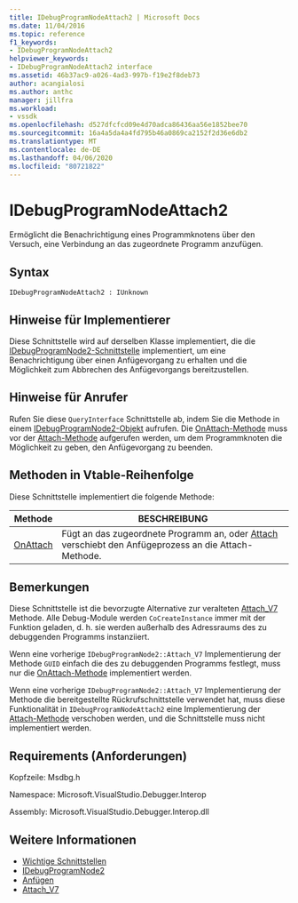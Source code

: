 ```yaml
---
title: IDebugProgramNodeAttach2 | Microsoft Docs
ms.date: 11/04/2016
ms.topic: reference
f1_keywords:
- IDebugProgramNodeAttach2
helpviewer_keywords:
- IDebugProgramNodeAttach2 interface
ms.assetid: 46b37ac9-a026-4ad3-997b-f19e2f8deb73
author: acangialosi
ms.author: anthc
manager: jillfra
ms.workload:
- vssdk
ms.openlocfilehash: d527dfcfcd09e4d70adca86436aa56e1852bee70
ms.sourcegitcommit: 16a4a5da4a4fd795b46a0869ca2152f2d36e6db2
ms.translationtype: MT
ms.contentlocale: de-DE
ms.lasthandoff: 04/06/2020
ms.locfileid: "80721822"
---
```

# <a name="idebugprogramnodeattach2"></a>IDebugProgramNodeAttach2
Ermöglicht die Benachrichtigung eines Programmknotens über den Versuch, eine Verbindung an das zugeordnete Programm anzufügen.

## <a name="syntax"></a>Syntax

```
IDebugProgramNodeAttach2 : IUnknown
```

## <a name="notes-for-implementers"></a>Hinweise für Implementierer
 Diese Schnittstelle wird auf derselben Klasse implementiert, die die [IDebugProgramNode2-Schnittstelle](../../../extensibility/debugger/reference/idebugprogramnode2.md) implementiert, um eine Benachrichtigung über einen Anfügevorgang zu erhalten und die Möglichkeit zum Abbrechen des Anfügevorgangs bereitzustellen.

## <a name="notes-for-callers"></a>Hinweise für Anrufer
 Rufen Sie diese `QueryInterface` Schnittstelle ab, indem Sie die Methode in einem [IDebugProgramNode2-Objekt](../../../extensibility/debugger/reference/idebugprogramnode2.md) aufrufen. Die [OnAttach-Methode](../../../extensibility/debugger/reference/idebugprogramnodeattach2-onattach.md) muss vor der [Attach-Methode](../../../extensibility/debugger/reference/idebugengine2-attach.md) aufgerufen werden, um dem Programmknoten die Möglichkeit zu geben, den Anfügevorgang zu beenden.

## <a name="methods-in-vtable-order"></a>Methoden in Vtable-Reihenfolge
 Diese Schnittstelle implementiert die folgende Methode:

|Methode|BESCHREIBUNG|
|------------|-----------------|
|[OnAttach](../../../extensibility/debugger/reference/idebugprogramnodeattach2-onattach.md)|Fügt an das zugeordnete Programm an, oder [Attach](../../../extensibility/debugger/reference/idebugengine2-attach.md) verschiebt den Anfügeprozess an die Attach-Methode.|

## <a name="remarks"></a>Bemerkungen
 Diese Schnittstelle ist die bevorzugte Alternative zur veralteten [Attach_V7](../../../extensibility/debugger/reference/idebugprogramnode2-attach-v7.md) Methode. Alle Debug-Module werden `CoCreateInstance` immer mit der Funktion geladen, d. h. sie werden außerhalb des Adressraums des zu debuggenden Programms instanziiert.

 Wenn eine vorherige `IDebugProgramNode2::Attach_V7` Implementierung der Methode `GUID` einfach die des zu debuggenden Programms festlegt, muss nur die [OnAttach-Methode](../../../extensibility/debugger/reference/idebugprogramnodeattach2-onattach.md) implementiert werden.

 Wenn eine vorherige `IDebugProgramNode2::Attach_V7` Implementierung der Methode die bereitgestellte Rückrufschnittstelle verwendet hat, muss diese Funktionalität in `IDebugProgramNodeAttach2` eine Implementierung der [Attach-Methode](../../../extensibility/debugger/reference/idebugengine2-attach.md) verschoben werden, und die Schnittstelle muss nicht implementiert werden.

## <a name="requirements"></a>Requirements (Anforderungen)
 Kopfzeile: Msdbg.h

 Namespace: Microsoft.VisualStudio.Debugger.Interop

 Assembly: Microsoft.VisualStudio.Debugger.Interop.dll

## <a name="see-also"></a>Weitere Informationen
- [Wichtige Schnittstellen](../../../extensibility/debugger/reference/core-interfaces.md)
- [IDebugProgramNode2](../../../extensibility/debugger/reference/idebugprogramnode2.md)
- [Anfügen](../../../extensibility/debugger/reference/idebugengine2-attach.md)
- [Attach_V7](../../../extensibility/debugger/reference/idebugprogramnode2-attach-v7.md)
